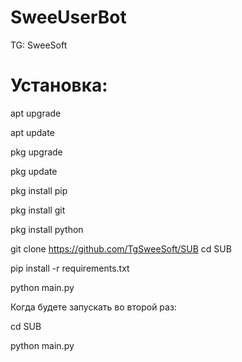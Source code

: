 # SweeUserBot

TG: SweeSoft

# Установка:

apt upgrade

apt update

pkg upgrade

pkg update

pkg install pip

pkg install git

pkg install python

git clone https://github.com/TgSweeSoft/SUB
cd SUB

pip install -r requirements.txt

python main.py


Когда будете запускать во второй раз:

cd SUB

python main.py
